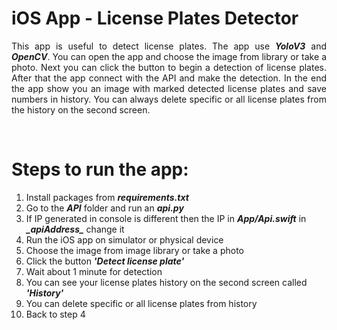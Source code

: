 # iOS App - License Plates Detector
<p align="justify">
This app is useful to detect license plates. The app use <em><strong>YoloV3</strong></em> and <em><strong>OpenCV</strong></em>. You can open the app and choose the image from library or take a photo. Next you can click the button to begin a detection of license plates. After that the app connect with the API and make the detection. In the end the app show you an image with marked detected  license plates and save numbers in history. You can always delete specific or all license plates from the history on the second screen.
</p><br/>

# Steps to run the app:<br/>
  1. Install packages from ***requirements.txt***<br/>
  2. Go to the ***API*** folder and run an ***api.py***<br/>
  3. If IP generated in console is different then the IP in ***App/Api.swift*** in ***\_apiAddress\_***  change it<br/>
  4. Run the iOS app on simulator or physical device<br/>
  5. Choose the image from image library or take a photo<br/>
  6. Click the button ***'Detect license plate'***<br/>
  7. Wait about 1 minute for detection<br/>
  8. You can see your license plates history on the second screen called ***'History'***<br/>
  9. You can delete specific or all license plates from history<br/>
  10. Back to step 4<br/>
